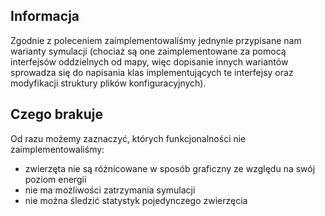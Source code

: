 ## Informacja
Zgodnie z poleceniem zaimplementowaliśmy jednynie przypisane nam warianty symulacji (chociaż są one zaimplementowane za pomocą interfejsów oddzielnych od mapy, więc dopisanie innych wariantów sprowadza się do napisania klas implementujących te interfejsy oraz modyfikacji struktury plików konfiguracyjnych).
## Czego brakuje
Od razu możemy zaznaczyć, których funkcjonalności nie zaimplementowaliśmy:
* zwierzęta nie są różnicowane w sposób graficzny ze względu na swój poziom energii
* nie ma możliwości zatrzymania symulacji
* nie można śledzić statystyk pojedynczego zwierzęcia